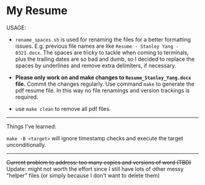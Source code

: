 # My Resume

USAGE:

- `rename_spaces.sh` is used for renaming the files for a better formatting issues. E.g. previous file names are like `Resume - Stanley Yang - 0321.docx`. The spaces are tricky to tackle when coming to terminals, plus the trailing dates are so bad and dumb, so I decided to replace the spaces by underlines and remove extra delimiters, if necessary.

- **Please only work on and make changes to `Resume_Stanley_Yang.docx` file.** Commit the changes regularly. Use command `make` to generate the pdf resume file. In this way no file renamings and version trackings is required.

- use `make clean` to remove all pdf files.


--------


Things I've learned:

`make -B <target>` will ignore timestamp checks and execute the target unconditionally.

--------

~~Current problem to address: too many copies and versions of word (TBD)~~ Update: might not worth the effort since I still have lots of other messy "helper" files (or simply because I don't want to delete them) 
